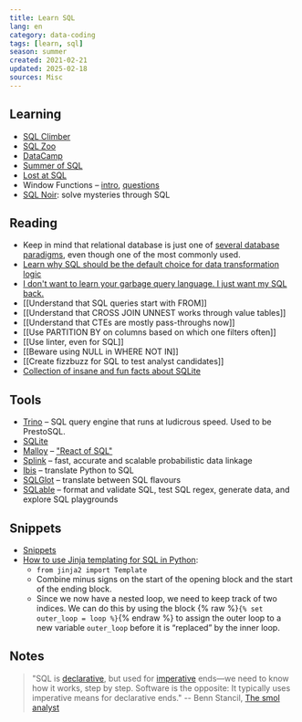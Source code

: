 ```yaml
---
title: Learn SQL
lang: en
category: data-coding
tags: [learn, sql]
season: summer
created: 2021-02-21
updated: 2025-02-18
sources: Misc
---
```


## Learning
- [SQL Climber](https://www.sqlclimber.com/assignments/beginner)
- [SQL Zoo](https://sqlzoo.net/wiki/SQL_Tutorial)
- [DataCamp](https://campus.datacamp.com/courses/introduction-to-sql/)
- [Summer of SQL](https://github.com/wjsutton/the_summer_of_sql)
- [Lost at SQL](https://lost-at-sql.therobinlord.com/)
- Window Functions – [intro](https://www.freecodecamp.org/news/window-functions-in-sql/), [questions](http://www.windowfunctions.com/)
- [SQL Noir](https://www.sqlnoir.com/): solve mysteries through SQL

## Reading
- Keep in mind that relational database is just one of [several database paradigms](https://www.youtube.com/watch?v=W2Z7fbCLSTw), even though one of the most commonly used.
- [Learn why SQL should be the default choice for data transformation logic](https://www.robinlinacre.com/recommend_sql/)
- [I don't want to learn your garbage query language. I just want my SQL back.](https://erikbern.com/2018/08/30/i-dont-want-to-learn-your-garbage-query-language.html)
- [[Understand that SQL queries start with FROM]]
- [[Understand that CROSS JOIN UNNEST works through value tables]]
- [[Understand that CTEs are mostly pass-throughs now]]
- [[Use PARTITION BY on columns based on which one filters often]]
- [[Use linter, even for SQL]]
- [[Beware using NULL in WHERE NOT IN]]
- [[Create fizzbuzz for SQL to test analyst candidates]]
- [Collection of insane and fun facts about SQLite](https://avi.im/blag/2024/sqlite-facts/)

## Tools
- [Trino](https://trino.io/) – SQL query engine that runs at ludicrous speed. Used to be PrestoSQL.
- [SQLite](https://sqliteonline.com/)
- [Malloy](https://www.malloydata.dev/) – ["React of SQL"](https://roundup.getdbt.com/p/lots-going-on-metrics-malloy-sanity)
- [Splink](https://github.com/moj-analytical-services/splink) – fast, accurate and scalable probabilistic data linkage
- [Ibis](https://github.com/ibis-project/ibis) – translate Python to SQL
- [SQLGlot](https://github.com/tobymao/sqlglot) – translate between SQL flavours
- [SQLable](https://sqlable.com/) – format and validate SQL, test SQL regex, generate data, and explore SQL playgrounds

## Snippets
- [Snippets](https://sql-snippets.count.co/)
- [How to use Jinja templating for SQL in Python](https://geoffruddock.com/sql-jinja-templating/):
  - `from jinja2 import Template`
  - Combine minus signs on the start of the opening block and the start of the ending block.
  - Since we now have a nested loop, we need to keep track of two indices. We can do this by using the block {% raw %}`{% set outer_loop = loop %}`{% endraw %} to assign the outer loop to a new variable `outer_loop` before it is “replaced” by the inner loop.

## Notes
>  "SQL is [declarative](https://en.wikipedia.org/wiki/Declarative_programming), but used for [imperative](https://en.wikipedia.org/wiki/Imperative_programming) ends—we need to know how it works, step by step. Software is the opposite: It typically uses imperative means for declarative ends."
>  -- Benn Stancil, [The smol analyst](https://benn.substack.com/p/the-smol-analyst)
